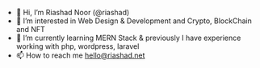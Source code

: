 - 👋 Hi, I’m Riashad Noor (@riashad)
- 👀 I’m interested in Web Design & Development and Crypto, BlockChain and NFT
- 🌱 I’m currently learning MERN Stack & previously I have experience working with php, wordpress, laravel
- 📫 How to reach me hello@riashad.net

<!---
riashad/riashad is a ✨ special ✨ repository because its `README.md` (this file) appears on your GitHub profile.
You can click the Preview link to take a look at your changes.
--->
